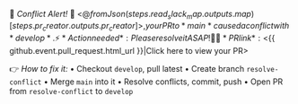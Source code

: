 🚨 *Conflict Alert!*
👤 <@${{ fromJson(steps.read_slack_map.outputs.map)[steps.pr_creator.outputs.pr_creator] }}>, your PR to *main* caused a conflict with *develop*.
⚡ *Action needed*: Please resolve it ASAP! 🚀
🔗 *PR link*: <${{ github.event.pull_request.html_url }}|Click here to view your PR>

👉 *How to fix it:*
• Checkout `develop`, pull latest
• Create branch `resolve-conflict`
• Merge `main` into it
• Resolve conflicts, commit, push
• Open PR from `resolve-conflict` to `develop`
